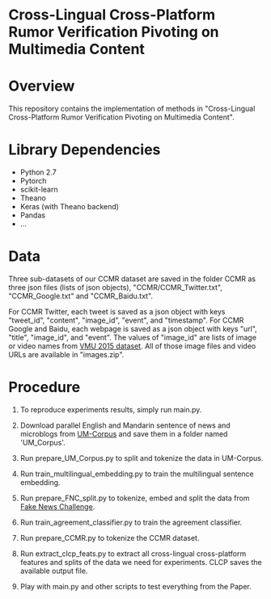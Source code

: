 # Cross-Lingual Cross-Platform Rumor Verification Pivoting on Multimedia Content

# Overview

This repository contains the implementation of methods in "Cross-Lingual Cross-Platform Rumor Verification Pivoting on Multimedia Content".

# Library Dependencies
  - Python 2.7
  - Pytorch
  - scikit-learn
  - Theano
  - Keras (with Theano backend)
  - Pandas
  - ...

# Data
Three sub-datasets of our CCMR dataset are saved in the folder CCMR
as three json files (lists of json objects), "CCMR/CCMR_Twitter.txt", "CCMR_Google.txt" and "CCMR_Baidu.txt".

For CCMR Twitter, each tweet is saved as a json object with keys "tweet_id", "content", "image_id", "event", and "timestamp".
For CCMR Google and Baidu, each webpage is saved as a json object with keys "url", "title", "image_id", and "event".
The values of "image_id" are lists of image or video names from [VMU 2015 dataset](https://github.com/MKLab-ITI/image-verification-corpus).
All of those image files and video URLs are available in "images.zip".

# Procedure
1. To reproduce experiments results, simply run main.py.

2.	Download parallel English and Mandarin sentence of news and microblogs from [UM-Corpus](http://nlp2ct.cis.umac.mo/um-corpus/index.html) and save them in a folder named 'UM_Corpus'.

3.	Run prepare_UM_Corpus.py to split and tokenize the data in UM-Corpus.

4.	Run train_multilingual_embedding.py to train the multilingual sentence embedding.

5.	Run prepare_FNC_split.py to tokenize, embed and split the data from [Fake News Challenge](http://www.fakenewschallenge.org/).

6.  Run train_agreement_classifier.py to train the agreement classifier.

7.	Run prepare_CCMR.py to tokenize the CCMR dataset.

8.	Run extract_clcp_feats.py to extract all cross-lingual cross-platform features and splits of the data we need for experiments. CLCP saves the available output file.

9. Play with main.py and other scripts to test everything from the Paper.